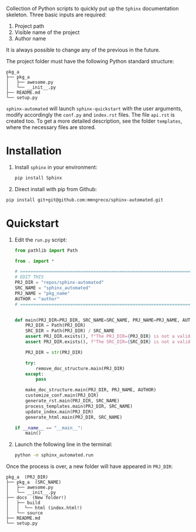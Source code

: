 Collection of Python scripts to quickly put up the `Sphinx` documentation skeleton. 
Three basic inputs are required:
1. Project path
1. Visible name of the project
1. Author name

It is always possible to change any of the previous in the future. 

The project folder must have the following Python standard structure:  

```
pkg_a
├── pkg_a
│   ├── awesome.py
│   └── __init__.py
├── README.md
└── setup.py
```

`sphinx-automated` will launch `sphinx-quickstart` with the user arguments,
modify accordingly the `conf.py` and `index.rst` files. The file `api.rst` is 
created too. To get a more detailed description, see the folder `templates`, where
the necessary files are stored. 

# Installation

1. Install `sphinx` in your environment:
    ```bash
    pip install Sphinx
    ```
    
1. Direct install with pip from Github:

```bash
pip install git+git@github.com:mmngreco/sphinx-automated.git
```

# Quickstart

1. Edit the `run.py` script:

    ```python
    from pathlib import Path

    from . import *

    # ========================================================================
    # EDIT THIS
    PRJ_DIR = "repos/sphinx-automated"
    SRC_NAME = "sphinx_automated"
    PRJ_NAME = "pkg_name"
    AUTHOR = "author"
    # =========================================================================


    def main(PRJ_DIR=PRJ_DIR, SRC_NAME=SRC_NAME, PRJ_NAME=PRJ_NAME, AUTHOR=AUTHOR):
        PRJ_DIR = Path(PRJ_DIR)
        SRC_DIR = Path(PRJ_DIR) / SRC_NAME
        assert PRJ_DIR.exists(), f"The PRJ_DIR={PRJ_DIR} is not a valid path."
        assert PRJ_DIR.exists(), f"The SRC_DIR={SRC_DIR} is not a valid path."

        PRJ_DIR = str(PRJ_DIR)

        try:
            remove_doc_structure.main(PRJ_DIR)
        except:
            pass

        make_doc_structure.main(PRJ_DIR, PRJ_NAME, AUTHOR)
        customize_conf.main(PRJ_DIR)
        generate_rst.main(PRJ_DIR, SRC_NAME)
        process_templates.main(PRJ_DIR, SRC_NAME)
        update_index.main(PRJ_DIR)
        generate_html.main(PRJ_DIR, SRC_NAME)

    if __name__ == "__main__":
        main()

    ```

1. Launch the following line in the terminal:

    ```bash
    python -m sphinx_automated.run
    ```
    
Once the process is over, a new folder will have appeared in `PRJ_DIR`:

```
pkg_a  (PRJ_DIR)
├── pkg_a  (SRC_NAME)
│   ├── awesome.py
│   └── __init__.py
├── docs  (New folder!)
│   ├── build
│   │  └── html (index.html!)
│   └── source
├── README.md
└── setup.py

```
